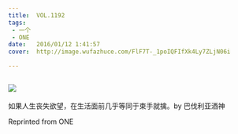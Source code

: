 ```yaml
---
title:	VOL.1192
tags:
 - 一个
 - ONE
date:	2016/01/12 1:41:57
cover:	http://image.wufazhuce.com/FlF7T-_1poIQFIfXk4Ly7ZLjN06i

---
```

![](http://image.wufazhuce.com/FlF7T-_1poIQFIfXk4Ly7ZLjN06i)
---

如果人生丧失欲望，在生活面前几乎等同于束手就擒。by 巴伐利亚酒神
 
Reprinted from ONE
